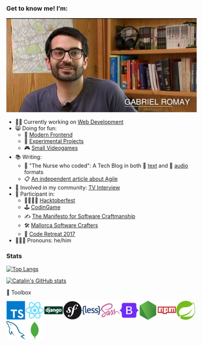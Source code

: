 ### Get to know me! I’m:

<img alt="Gabriel Romay" src="https://github.com/W01fw00d/W01fw00d/blob/main/interview.png" data-canonical-src="https://github.com/W01fw00d/W01fw00d/blob/main/interview.png" />

- 👨‍💻 Currently working on [Web Development](https://www.linkedin.com/in/%F0%9F%96%B1%EF%B8%8Fgabriel-romay-machado-40050a114/?locale=en_US)
- 😸 Doing for fun:
  - 📲 [Modern Frontend](https://github.com/W01fw00d/cooking-with-amateurs)
  - 🧪 [Experimental Projects](https://github.com/W01fw00d/hashnode-to-anchorfm)
  - 🎮 [Small Videogames](https://github.com/W01fw00d/barbarians)
- 📚 Writing:
  - 💊 "The Nurse who coded": A Tech Blog in both 📄 [text](https://thenursewhocoded.hashnode.dev/) and 🦻 [audio](https://anchor.fm/gabriel-romaymachado/episodes/How-I-learned-to-code-euqd4j) formats
  - 📋 [An independent article about Agile](https://gist.github.com/W01fw00d/6f4dd234e561f89ae3dafd222ecb44f7)
- 🤝 Involved in my community: [TV Interview](https://gist.github.com/W01fw00d/8c80c137d4f0d3c6514cdcefb81290b6)
- 🤗 Participant in:
  - 👩‍👩‍👦‍👦 [Hacktoberfest](https://hacktoberfest.digitalocean.com/)
  - 🕹 [CodinGame](https://www.codingame.com/profile/aa7bf59d70fe3c6f026b5788fd87eeb8411507)
  - ✍ [The Manifesto for Software Craftmanship](https://manifesto.softwarecraftsmanship.org/)
  - 🛠 [Mallorca Software Crafters](https://www.meetup.com/es/Mallorca-Software-Crafters/)
  - 🌄 [Code Retreat 2017](https://www.coderetreat.org/)
- 💁🏻‍♂️ Pronouns: he/him

### Stats

[![Top Langs](https://github-readme-stats.vercel.app/api/top-langs/?username=W01fw00d&hide=html,css&theme=tokyonight)](https://github.com/anuraghazra/github-readme-stats)

[![Catalin's GitHub stats](https://github-readme-stats.vercel.app/api?username=W01fw00d&theme=tokyonight)](https://github.com/W01fw00d/github-readme-stats)

🧰 Toolbox

<img src="https://github.com/devicons/devicon/blob/master/icons/typescript/typescript-original.svg" alt="TypeScript Logo" width="50" height="50"/><img src="https://github.com/devicons/devicon/blob/master/icons/react/react-original.svg" alt="React Logo" width="50" height="50"/><img src="https://github.com/devicons/devicon/blob/master/icons/django/django-original.svg" alt="Django Logo" width="50" height="50"/><img src="https://github.com/devicons/devicon/blob/master/icons/symfony/symfony-original.svg" alt="Symfony Logo" width="50" height="50"/><img src="https://github.com/devicons/devicon/blob/master/icons/less/less-plain-wordmark.svg" alt="Less Logo" width="50" height="50"/><img src="https://github.com/devicons/devicon/blob/master/icons/sass/sass-original.svg" alt="Less Logo" width="50" height="50"/><img src="https://github.com/devicons/devicon/blob/master/icons/bootstrap/bootstrap-plain.svg" alt="Bootstrap Logo" width="50" height="50"/><img src="https://github.com/devicons/devicon/blob/master/icons/nodejs/nodejs-original.svg" alt="Node Logo" width="50" height="50"/><img src="https://github.com/devicons/devicon/blob/master/icons/npm/npm-original-wordmark.svg" alt="NPM Logo" width="50" height="50"/><img src="https://github.com/devicons/devicon/blob/master/icons/spring/spring-original.svg" alt="Spring Logo" width="50" height="50"/><img src="https://github.com/devicons/devicon/blob/master/icons/mysql/mysql-original.svg" alt="MySQL Logo" width="50" height="50"/><img src="https://github.com/devicons/devicon/blob/master/icons/mongodb/mongodb-plain.svg" alt="MongoDB Logo" width="50" height="50"/>

